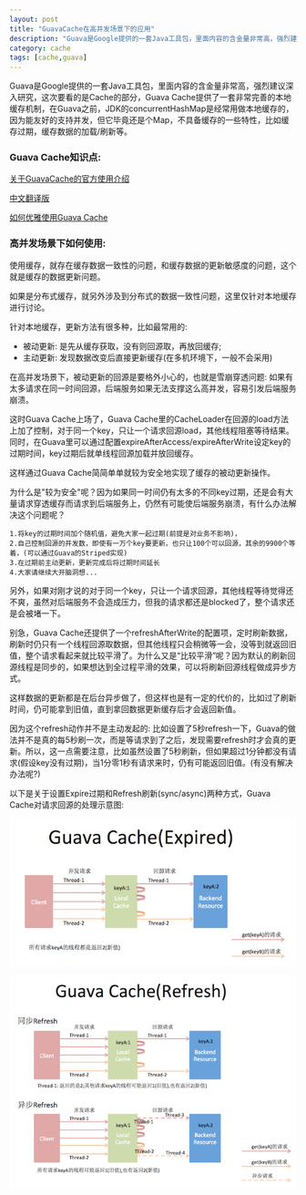 ```yaml
---
layout: post
title: "GuavaCache在高并发场景下的应用"
description: "Guava是Google提供的一套Java工具包，里面内容的含金量非常高，强烈建议深入研究，这次要看的是Cache的部分，Guava Cache提供了一套非常完善的本地缓存机制。"
category: cache
tags: [cache,guava]
---
```



Guava是Google提供的一套Java工具包，里面内容的含金量非常高，强烈建议深入研究，这次要看的是Cache的部分，Guava Cache提供了一套非常完善的本地缓存机制，在Guava之前，JDK的concurrentHashMap是经常用做本地缓存的，因为能友好的支持并发，但它毕竟还是个Map，不具备缓存的一些特性，比如缓存过期，缓存数据的加载/刷新等。

### Guava Cache知识点: 
[关于GuavaCache的官方使用介绍](https://github.com/google/guava/wiki/CachesExplained) 

[中文翻译版](http://ifeve.com/google-guava-cachesexplained)

[如何优雅使用Guava Cache](http://www.slideshare.net/IgorAnishchenko/clean-code-with-google-guava-jee-conf)

### 高并发场景下如何使用:
使用缓存，就存在缓存数据一致性的问题，和缓存数据的更新敏感度的问题，这个就是缓存的数据更新问题。

如果是分布式缓存，就另外涉及到分布式的数据一致性问题，这里仅针对本地缓存进行讨论。

针对本地缓存，更新方法有很多种，比如最常用的:

* 被动更新: 是先从缓存获取，没有则回源取，再放回缓存;
* 主动更新: 发现数据改变后直接更新缓存(在多机环境下，一般不会采用)

在高并发场景下，被动更新的回源是要格外小心的，也就是雪崩穿透问题: 如果有太多请求在同一时间回源，后端服务如果无法支撑这么高并发，容易引发后端服务崩溃。

这时Guava Cache上场了，Guava Cache里的CacheLoader在回源的load方法上加了控制，对于同一个key，只让一个请求回源load，其他线程阻塞等待结果。同时，在Guava里可以通过配置expireAfterAccess/expireAfterWrite设定key的过期时间，key过期后就单线程回源加载并放回缓存。

这样通过Guava Cache简简单单就较为安全地实现了缓存的被动更新操作。

为什么是"较为安全"呢？因为如果同一时间仍有太多的不同key过期，还是会有大量请求穿透缓存而请求到后端服务上，仍然有可能使后端服务崩溃，有什么办法解决这个问题呢？

	1.将key的过期时间加个随机值，避免大家一起过期(前提是对业务不影响)，
	2.自己控制回源的并发数，即使有一万个key要更新，也只让100个可以回源，其余的9900个等着，(可以通过Guava的Striped实现)
	3.在过期前主动更新，更新完成后将过期时间延长
	4.大家请继续大开脑洞想...
 
另外，如果对刚才说的对于同一个key，只让一个请求回源，其他线程等待觉得还不爽，虽然对后端服务不会造成压力，但我的请求都还是blocked了，整个请求还是会被堵一下。

别急，Guava Cache还提供了一个refreshAfterWrite的配置项，定时刷新数据，刷新时仍只有一个线程回源取数据，但其他线程只会稍微等一会，没等到就返回旧值，整个请求看起来就比较平滑了。为什么又是“比较平滑”呢？因为默认的刷新回源线程是同步的，如果想达到全过程平滑的效果，可以将刷新回源线程做成异步方式。

这样数据的更新都是在后台异步做了，但这样也是有一定的代价的，比如过了刷新时间，仍可能拿到旧值，直到拿回数据更新缓存后才会返回新值。

因为这个refresh动作并不是主动发起的: 比如设置了5秒refresh一下，Guava的做法并不是真的每5秒刷一次，而是等请求到了之后，发现需要refresh时才会真的更新。所以，这一点需要注意，比如虽然设置了5秒刷新，但如果超过1分钟都没有请求(假设key没有过期)，当1分零1秒有请求来时，仍有可能返回旧值。(有没有解决办法呢?)

以下是关于设置Expire过期和Refresh刷新(sync/async)两种方式，Guava Cache对请求回源的处理示意图:

![image](https://raw.githubusercontent.com/Neway6655/neway6655.github.com/master/images/guava-cache/guava-cache-expired.png)

![image](https://raw.githubusercontent.com/Neway6655/neway6655.github.com/master/images/guava-cache/guava-cache-refresh.png)
